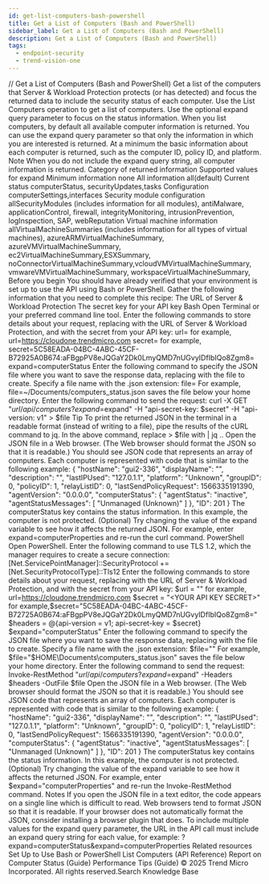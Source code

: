 ```yaml
---
id: get-list-computers-bash-powershell
title: Get a List of Computers (Bash and PowerShell)
sidebar_label: Get a List of Computers (Bash and PowerShell)
description: Get a List of Computers (Bash and PowerShell)
tags:
  - endpoint-security
  - trend-vision-one
---
```


/*<![CDATA[*/ $('#title').html($('meta[name=map-description]').attr('content')); /*]]>*/ Get a List of Computers (Bash and PowerShell) Get a list of the computers that Server & Workload Protection protects (or has detected) and focus the returned data to include the security status of each computer. Use the List Computers operation to get a list of computers. Use the optional expand query parameter to focus on the status information. When you list computers, by default all available computer information is returned. You can use the expand query parameter so that only the information in which you are interested is returned. At a minimum the basic information about each computer is returned, such as the computer ID, policy ID, and platform. Note When you do not include the expand query string, all computer information is returned. Category of returned information Supported values for expand Minimum information none All information all(default) Current status computerStatus, securityUpdates,tasks Configuration computerSettings,interfaces Security module configuration allSecurityModules (includes information for all modules), antiMalware, applicationControl, firewall, integrityMonitoring, intrusionPrevention, logInspection, SAP, webReputation Virtual machine information allVirtualMachineSummaries (includes information for all types of virtual machines), azureARMVirtualMachineSummary, azureVMVirtualMachineSummary, ec2VirtualMachineSummary,ESXSummary, noConnectorVirtualMachineSummary,vcloudVMVirtualMachineSummary, vmwareVMVirtualMachineSummary, workspaceVirtualMachineSummary, Before you begin You should have already verified that your environment is set up to use the API using Bash or PowerShell. Gather the following information that you need to complete this recipe: The URL of Server & Workload Protection The secret key for your API key Bash Open Terminal or your preferred command line tool. Enter the following commands to store details about your request, replacing <YOUR URL> with the URL of Server & Workload Protection, and <YOUR SECRET KEY> with the secret from your API key: url=<YOUR URL> for example, url=https://cloudone.trendmicro.com secret=<YOUR SECRET KEY> for example, secret=5C58EADA-04BC-4ABC-45CF-B72925A0B674:aFBgpPV8eJQGaY2Dk0LmyQMD7nUGvyIDfIbIQo8Zgm8= expand=computerStatus Enter the following command to specify the JSON file where you want to save the response data, replacing <FILE PATH> with the file to create. Specify a file name with the .json extension: file=<FILE PATH> For example, file=~/Documents/computers_status.json saves the file below your home directory. Enter the following command to send the request: curl -X GET "$url/api/computers?expand=$expand" -H "api-secret-key: $secret" -H "api-version: v1" > $file Tip To print the returned JSON in the terminal in a readable format (instead of writing to a file), pipe the results of the cURL command to jq. In the above command, replace > $file with | jq .. Open the JSON file in a Web browser. (The Web browser should format the JSON so that it is readable.) You should see JSON code that represents an array of computers. Each computer is represented with code that is similar to the following example: { "hostName": "gui2-336", "displayName": "", "description": "", "lastIPUsed": "127.0.1.1", "platform": "Unknown", "groupID": 0, "policyID": 1, "relayListID": 0, "lastSendPolicyRequest": 1566335191390, "agentVersion": "0.0.0.0", "computerStatus": { "agentStatus": "inactive", "agentStatusMessages": [ "Unmanaged (Unknown)" ] }, "ID": 201 } The computerStatus key contains the status information. In this example, the computer is not protected. (Optional) Try changing the value of the expand variable to see how it affects the returned JSON. For example, enter expand=computerProperties and re-run the curl command. PowerShell Open PowerShell. Enter the following command to use TLS 1.2, which the manager requires to create a secure connection: [Net.ServicePointManager]::SecurityProtocol += [Net.SecurityProtocolType]::Tls12 Enter the following commands to store details about your request, replacing <YOUR URL> with the URL of Server & Workload Protection, and <YOUR SECRET KEY> with the secret from your API key: $url = "<YOUR URL>" for example, url=https://cloudone.trendmicro.com $secret = "<YOUR API KEY SECRET>" for example,$secret="5C58EADA-04BC-4ABC-45CF-B72725A0B674:aFBgpPV8eJQGaY2Dk0LmyQMD7nUGvyIDfIbIQo8Zgm8=" $headers = @{api-version = v1; api-secret-key = $secret} $expand="computerStatus" Enter the following command to specify the JSON file where you want to save the response data, replacing <FILE PATH> with the file to create. Specify a file name with the .json extension: $file="<FILE PATH>" For example, $file="$HOME\Documents\computers_status.json" saves the file below your home directory. Enter the following command to send the request: Invoke-RestMethod "$url/api/computers?expand=$expand" -Headers $headers -OutFile $file Open the JSON file in a Web browser. (The Web browser should format the JSON so that it is readable.) You should see JSON code that represents an array of computers. Each computer is represented with code that is similar to the following example: { "hostName": "gui2-336", "displayName": "", "description": "", "lastIPUsed": "127.0.1.1", "platform": "Unknown", "groupID": 0, "policyID": 1, "relayListID": 0, "lastSendPolicyRequest": 1566335191390, "agentVersion": "0.0.0.0", "computerStatus": { "agentStatus": "inactive", "agentStatusMessages": [ "Unmanaged (Unknown)" ] }, "ID": 201 } The computerStatus key contains the status information. In this example, the computer is not protected. (Optional) Try changing the value of the expand variable to see how it affects the returned JSON. For example, enter $expand="computerProperties" and re-run the Invoke-RestMethod command. Notes If you open the JSON file in a text editor, the code appears on a single line which is difficult to read. Web browsers tend to format JSON so that it is readable. If your browser does not automatically format the JSON, consider installing a browser plugin that does. To include multiple values for the expand query parameter, the URL in the API call must include an expand query string for each value, for example: ?expand=computerStatus&expand=computerProperties Related resources Set Up to Use Bash or PowerShell List Computers (API Reference) Report on Computer Status (Guide) Performance Tips (Guide) © 2025 Trend Micro Incorporated. All rights reserved.Search Knowledge Base